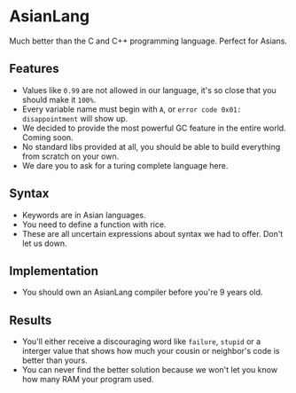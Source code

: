 # AsianLang
Much better than the C and C++ programming language. Perfect for Asians.
## Features
- Values like `0.99` are not allowed in our language, it's so close that you should make it `100%`.
- Every variable name must begin with `A`, or `error code 0x01: disappointment` will show up.
- We decided to provide the most powerful GC feature in the entire world. Coming soon.
- No standard libs provided at all, you should be able to build everything from scratch on your own.
- We dare you to ask for a turing complete language here.
## Syntax
- Keywords are in Asian languages.
- You need to define a function with rice.
- These are all uncertain expressions about syntax we had to offer. Don't let us down.
## Implementation
- You should own an AsianLang compiler before you're 9 years old.
## Results
- You'll either receive a discouraging word like `failure`, `stupid` or a interger value that shows how much your cousin or neighbor's code is better than yours.
- You can never find the better solution because we won't let you know how many RAM your program used.
